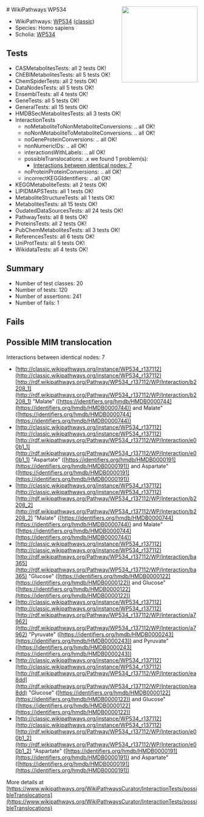 <img style="float: right; width: 200px" src="https://upload.wikimedia.org/wikipedia/commons/thumb/8/83/Wplogo_with_text_500.png/640px-Wplogo_with_text_500.png" />
# WikiPathways WP534

* WikiPathways: [WP534](https://wikipathways.org/pathways/WP534) ([classic](https://classic.wikipathways.org/instance/WP534))
* Species: Homo sapiens
* Scholia: [WP534](https://scholia.toolforge.org/wikipathways/WP534)
## Tests
* CASMetabolitesTests: all 2 tests OK!
* ChEBIMetabolitesTests: all 5 tests OK!
* ChemSpiderTests: all 2 tests OK!
* DataNodesTests: all 5 tests OK!
* EnsemblTests: all 4 tests OK!
* GeneTests: all 5 tests OK!
* GeneralTests: all 15 tests OK!
* HMDBSecMetabolitesTests: all 3 tests OK!
* InteractionTests
    * noMetaboliteToNonMetaboliteConversions: .. all OK!
    * noNonMetaboliteToMetaboliteConversions: .. all OK!
    * noGeneProteinConversions: .. all OK!
    * nonNumericIDs: .. all OK!
    * interactionsWithLabels: .. all OK!
    * possibleTranslocations: .x we found 1 problem(s):
        * [Interactions between identical nodes: 7](#1c11820c)
    * noProteinProteinConversions: .. all OK!
    * incorrectKEGGIdentifiers: .. all OK!
* KEGGMetaboliteTests: all 2 tests OK!
* LIPIDMAPSTests: all 1 tests OK!
* MetaboliteStructureTests: all 1 tests OK!
* MetabolitesTests: all 15 tests OK!
* OudatedDataSourcesTests: all 24 tests OK!
* PathwayTests: all 8 tests OK!
* ProteinsTests: all 2 tests OK!
* PubChemMetabolitesTests: all 3 tests OK!
* ReferencesTests: all 6 tests OK!
* UniProtTests: all 5 tests OK!
* WikidataTests: all 4 tests OK!


## Summary

* Number of test classes: 20
* Number of tests: 120
* Number of assertions: 241
* Number of fails: 1

## Fails

<a name="1c11820c" />

## Possible MIM translocation

Interactions between identical nodes: 7

* [http://classic.wikipathways.org/instance/WP534_r137112](http://classic.wikipathways.org/instance/WP534_r137112) [http://rdf.wikipathways.org/Pathway/WP534_r137112/WP/Interaction/b2208_1](http://rdf.wikipathways.org/Pathway/WP534_r137112/WP/Interaction/b2208_1) "Malate" ([https://identifiers.org/hmdb/HMDB0000744](https://identifiers.org/hmdb/HMDB0000744)) and 
Malate" ([https://identifiers.org/hmdb/HMDB0000744](https://identifiers.org/hmdb/HMDB0000744))
* [http://classic.wikipathways.org/instance/WP534_r137112](http://classic.wikipathways.org/instance/WP534_r137112) [http://rdf.wikipathways.org/Pathway/WP534_r137112/WP/Interaction/e00b1_1](http://rdf.wikipathways.org/Pathway/WP534_r137112/WP/Interaction/e00b1_1) "Aspartate" ([https://identifiers.org/hmdb/HMDB0000191](https://identifiers.org/hmdb/HMDB0000191)) and 
Aspartate" ([https://identifiers.org/hmdb/HMDB0000191](https://identifiers.org/hmdb/HMDB0000191))
* [http://classic.wikipathways.org/instance/WP534_r137112](http://classic.wikipathways.org/instance/WP534_r137112) [http://rdf.wikipathways.org/Pathway/WP534_r137112/WP/Interaction/b2208_2](http://rdf.wikipathways.org/Pathway/WP534_r137112/WP/Interaction/b2208_2) "Malate" ([https://identifiers.org/hmdb/HMDB0000744](https://identifiers.org/hmdb/HMDB0000744)) and 
Malate" ([https://identifiers.org/hmdb/HMDB0000744](https://identifiers.org/hmdb/HMDB0000744))
* [http://classic.wikipathways.org/instance/WP534_r137112](http://classic.wikipathways.org/instance/WP534_r137112) [http://rdf.wikipathways.org/Pathway/WP534_r137112/WP/Interaction/ba365](http://rdf.wikipathways.org/Pathway/WP534_r137112/WP/Interaction/ba365) "Glucose" ([https://identifiers.org/hmdb/HMDB0000122](https://identifiers.org/hmdb/HMDB0000122)) and 
Glucose" ([https://identifiers.org/hmdb/HMDB0000122](https://identifiers.org/hmdb/HMDB0000122))
* [http://classic.wikipathways.org/instance/WP534_r137112](http://classic.wikipathways.org/instance/WP534_r137112) [http://rdf.wikipathways.org/Pathway/WP534_r137112/WP/Interaction/a7962](http://rdf.wikipathways.org/Pathway/WP534_r137112/WP/Interaction/a7962) "Pyruvate" ([https://identifiers.org/hmdb/HMDB0000243](https://identifiers.org/hmdb/HMDB0000243)) and 
Pyruvate" ([https://identifiers.org/hmdb/HMDB0000243](https://identifiers.org/hmdb/HMDB0000243))
* [http://classic.wikipathways.org/instance/WP534_r137112](http://classic.wikipathways.org/instance/WP534_r137112) [http://rdf.wikipathways.org/Pathway/WP534_r137112/WP/Interaction/ea8dd](http://rdf.wikipathways.org/Pathway/WP534_r137112/WP/Interaction/ea8dd) "Glucose" ([https://identifiers.org/hmdb/HMDB0000122](https://identifiers.org/hmdb/HMDB0000122)) and 
Glucose" ([https://identifiers.org/hmdb/HMDB0000122](https://identifiers.org/hmdb/HMDB0000122))
* [http://classic.wikipathways.org/instance/WP534_r137112](http://classic.wikipathways.org/instance/WP534_r137112) [http://rdf.wikipathways.org/Pathway/WP534_r137112/WP/Interaction/e00b1_2](http://rdf.wikipathways.org/Pathway/WP534_r137112/WP/Interaction/e00b1_2) "Aspartate" ([https://identifiers.org/hmdb/HMDB0000191](https://identifiers.org/hmdb/HMDB0000191)) and 
Aspartate" ([https://identifiers.org/hmdb/HMDB0000191](https://identifiers.org/hmdb/HMDB0000191))


More details at [https://www.wikipathways.org/WikiPathwaysCurator/InteractionTests/possibleTranslocations](https://www.wikipathways.org/WikiPathwaysCurator/InteractionTests/possibleTranslocations)

